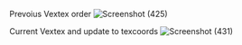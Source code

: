 Prevoius Vextex order
![Screenshot (425)](https://github.com/SleepyMush/Program/assets/120688666/5cc6460b-f482-4cbb-ac06-5697449d1f51)

Current Vextex and update to texcoords
![Screenshot (431)](https://github.com/SleepyMush/Program/assets/120688666/ee3980f3-b6ac-45a4-b552-bbd71facf26a)
